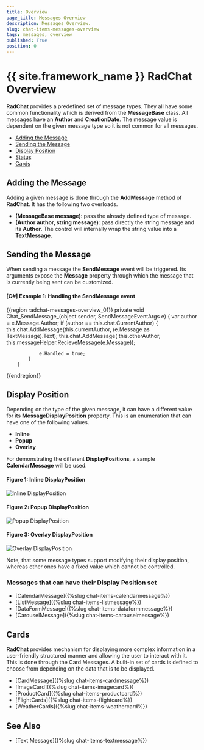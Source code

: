 ```yaml
---
title: Overview
page_title: Messages Overview
description: Messages Overview.
slug: chat-items-messages-overview
tags: messages, overview
published: True
position: 0
---
```


# {{ site.framework_name }} RadChat Overview

__RadChat__ provides a predefined set of message types. They all have some common functionality which is derived from the __MessageBase__ class. All messages have an __Author__ and __CreationDate__. The message value is dependent on the given message type so it is not common for all messages. 

* [Adding the Message](#adding-the-message)
* [Sending the Message](#sending-the-message)
* [Display Position](#display-position)
* [Status](#status)
* [Cards](#cards)

## Adding the Message

Adding a given message is done through the __AddMessage__ method of __RadChat__. It has the following two overloads.

* __(MessageBase message)__: pass the already defined type of message.
* __(Author author, string message)__: pass directly the string message and its __Author__. The control will internally wrap the string value into a __TextMessage__.

## Sending the Message

When sending a message the __SendMessage__ event will be triggered. Its arguments expose the __Message__ property through which the message that is currently being sent can be customized.

#### __[C#] Example 1: Handling the SendMessage event__ 
{{region radchat-messages-overview_01}}
	private void Chat_SendMessage_(object sender, SendMessageEventArgs e)
        {
            var author = e.Message.Author;
            if (author == this.chat.CurrentAuthor)
            {
                this.chat.AddMessage(this.currentAuthor, (e.Message as TextMessage).Text);
                this.chat.AddMessage( this.otherAuthor, this.messageHelper.RecieveMessage(e.Message));

                e.Handled = true;
            }
        }
{{endregion}}

## Display Position

Depending on the type of the given message, it can have a different value for its __MessageDisplayPosition__ property. This is an enumeration that can have one of the following values.

* __Inline__
* __Popup__
* __Overlay__

For demonstrating the different __DisplayPositions__, a sample __CalendarMessage__ will be used. 

#### __Figure 1: Inline DisplayPosition__
![Inline DisplayPosition](images/RadChat_Messages_Overview_01.png)

#### __Figure 2: Popup DisplayPosition__
![Popup DisplayPosition](images/RadChat_Messages_Overview_02.png)

#### __Figure 3: Overlay DisplayPosition__
![Overlay DisplayPosition](images/RadChat_Messages_Overview_03.png)

Note, that some message types support modifying their display position, whereas other ones have a fixed value which cannot be controlled. 

### Messages that can have their Display Position set

* [CalendarMessage]({%slug chat-items-calendarmessage%})
* [ListMessage]({%slug chat-items-listmessage%})
* [DataFormMessage]({%slug chat-items-dataformmessage%})
* [CarouselMessage]({%slug chat-items-carouselmessage%})

## Cards

__RadChat__ provides mechanism for displaying more complex information in a user-friendly structured manner and allowing the user to interact with it. This is done through the Card Messages. A built-in set of cards is defined to choose from depending on the data that is to be displayed. 

* [CardMessage]({%slug chat-items-cardmessage%})
* [ImageCard]({%slug chat-items-imagecard%})
* [ProductCard]({%slug chat-items-productcard%})
* [FlightCards]({%slug chat-items-flightcard%})
* [WeatherCards]({%slug chat-items-weathercard%})

## See Also 

* [Text Message]({%slug chat-items-textmessage%})

